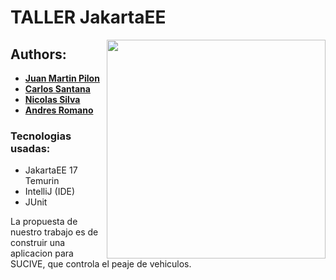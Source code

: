 # TALLER JakartaEE

<img align="right" width="350" src="https://media.giphy.com/media/v1.Y2lkPTc5MGI3NjExZHV4eDN0ZTJrcTY4M3BqeTh2c3RzeHdvbnM2MWNqYmh0cHUzankxdiZlcD12MV9pbnRlcm5hbF9naWZfYnlfaWQmY3Q9Zw/QNFhOolVeCzPQ2Mx85/giphy.gif">

## Authors:

* **[Juan Martin Pilon](https://github.com/JuanmaPilon)**
* **[Carlos Santana](https://github.com/Carlangassss)**
* **[Nicolas Silva](https://github.com/NicoSTeam)**
* **[Andres Romano](https://github.com/AndresRomano)**

### Tecnologias usadas:

- JakartaEE 17 Temurin
- IntelliJ (IDE)
- JUnit


La propuesta de nuestro trabajo es de construir una aplicacion para SUCIVE, que controla el peaje de vehiculos.

